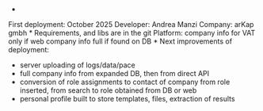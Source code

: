 *
First deployment: October 2025
Developer: Andrea Manzi
Company: arKap gmbh
*
Requirements, and libs are in the git
Platform:
company info for VAT only if web
company info full if found on DB
*
Next improvements of deployment:
- server uploading of logs/data/pace
- full company info from expanded DB, then from direct API
- conversion of role assignments to contact of company from role inserted, from search to role obtained from DB or web
- personal profile built to store templates, files, extraction of results
